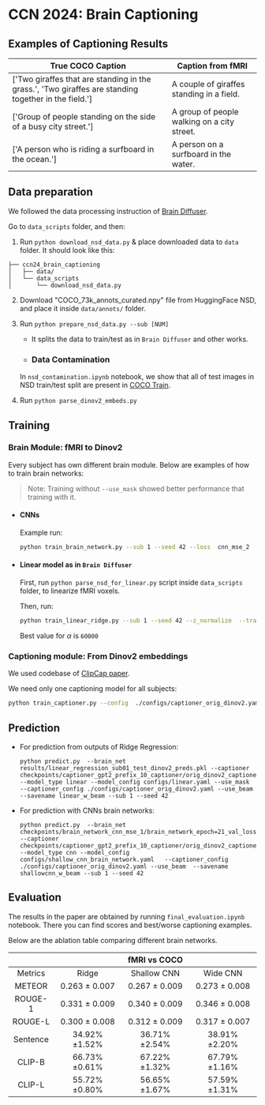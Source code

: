 # CCN 2024: Brain Captioning

## Examples of Captioning Results

| True COCO Caption | Caption from fMRI |
|---|---|
| ['Two giraffes that are standing in the grass.', 'Two giraffes are standing together in the field.'] | A couple of giraffes standing in a field. |
| ['Group of people standing on the side of a busy city street.'] | A group of people walking on a city street. |
| ['A person who is riding a surfboard in the ocean.'] | A person on a surfboard in the water. |


## Data preparation

We followed the data processing instruction of [Brain Diffuser](https://github.com/ozcelikfu/brain-diffuser).

Go to `data_scripts` folder, and then:

1. Run `python download_nsd_data.py` & place downloaded data to `data` folder. It should look like this: 

```
├── ccn24_brain_captioning
│   ├── data/ 
│   └── data_scripts
│       └── download_nsd_data.py
```
2. Download "COCO_73k_annots_curated.npy" file from HuggingFace NSD, and place it inside `data/annots/` folder.

3. Run `python prepare_nsd_data.py --sub [NUM]` 

    - It splits the data to train/test as in `Brain Diffuser` and other works.
    
    - ### Data Contamination

    In `nsd_contamination.ipynb` notebook, we show that all of test images in NSD train/test split are present in [COCO Train](https://cocodataset.org/#download). 

4. Run `python parse_dinov2_embeds.py`

## Training

### Brain Module: fMRI to Dinov2 

Every subject has own different brain module. Below are examples of how to train brain networks:

> Note: Training without `--use_mask` showed better performance that training with it.

- #### CNNs

    Example run:
    ```bash
    python train_brain_network.py --sub 1 --seed 42 --loss  cnn_mse_2  --model_type cnn --config_path configs/cnn_brain_network.yaml 
    ```

- #### Linear model as in `Brain Diffuser`

    First, run `python parse_nsd_for_linear.py` script inside `data_scripts` folder, to linearize fMRI voxels.

    Then, run: 
    ```bash
    python train_linear_ridge.py --sub 1 --seed 42 --z_normalize  --train_fmri processed_data/subj01/nsd_train_fmriavg_nsdgeneral_sub1.npy  --test_fmri processed_data/subj01/nsd_test_fmriavg_nsdgeneral_sub1.npy  --embeds processed_data/stimuli_original_dino_vision.pkl 
    ```

    Best value for $\alpha$ is `60000`

### Captioning module: From Dinov2 embeddings

We used codebase of [ClipCap paper](https://github.com/rmokady/CLIP_prefix_caption). 

We need only one captioning model for all subjects:
```bash
python train_captioner.py --config  ./configs/captioner_orig_dinov2.yaml
```

## Prediction

- For prediction from outputs of Ridge Regression:
    ```
    python predict.py  --brain_net results/linear_regression_sub01_test_dinov2_preds.pkl --captioner checkpoints/captioner_gpt2_prefix_10_captioner/orig_dinov2_captioner_epoch=04_val_loss=2.37030.ckpt --model_type linear --model_config configs/linear.yaml --use_mask  --captioner_config ./configs/captioner_orig_dinov2.yaml --use_beam  --savename linear_w_beam --sub 1 --seed 42
    ```

- For prediction with CNNs brain networks:
    ```
    python predict.py  --brain_net checkpoints/brain_network_cnn_mse_1/brain_network_epoch=21_val_loss=1.61380.ckpt --captioner checkpoints/captioner_gpt2_prefix_10_captioner/orig_dinov2_captioner_epoch=04_val_loss=2.37030.ckpt --model_type cnn --model_config configs/shallow_cnn_brain_network.yaml   --captioner_config ./configs/captioner_orig_dinov2.yaml --use_beam  --savename shallowcnn_w_beam --sub 1 --seed 42
    ```

## Evaluation

The results in the paper are obtained by running `final_evaluation.ipynb` notebook. There you can find scores and best/worse captioning examples.

Below are the ablation table comparing different brain networks.


|          	|   	|       fMRI vs COCO         	|                	|
|:----------:	|:--------------:	|:--------------:	|:--------------:	|
| Metrics  	| Ridge          	| Shallow CNN    	| Wide CNN       	|
| METEOR   	|  0.263 ± 0.007 	|  0.267 ± 0.009 	|  0.273 ± 0.008 	|
| ROUGE-1  	|  0.331 ± 0.009 	|  0.340 ± 0.009 	|  0.346 ± 0.008 	|
| ROUGE-L  	|  0.300 ± 0.008 	|  0.312 ± 0.009 	|  0.317 ± 0.007 	|
| Sentence 	| 34.92\%±1.52\% 	| 36.71\%±2.54\% 	| 38.91\%±2.20\% 	|
| CLIP-B   	| 66.73\%±0.61\% 	| 67.22\%±1.32\% 	| 67.79\%±1.16\% 	|
| CLIP-L   	| 55.72\%±0.80\% 	| 56.65\%±1.67\% 	| 57.59\%±1.31\% 	|





